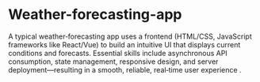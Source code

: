 # Weather-forecasting-app
A typical weather‑forecasting app uses a frontend (HTML/CSS, JavaScript frameworks like React/Vue) to build an intuitive UI that displays current conditions and forecasts. Essential skills include asynchronous API consumption, state management, responsive design, and server deployment—resulting in a smooth, reliable, real‑time user experience . 

